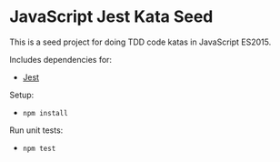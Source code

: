 JavaScript Jest Kata Seed
=========================

This is a seed project for doing TDD code katas in JavaScript ES2015.

Includes dependencies for:
- [Jest](https://jestjs.io/docs/en/23.x/getting-started.html)

Setup:
   * `npm install`

Run unit tests:
   * `npm test`
